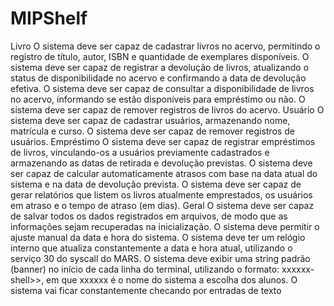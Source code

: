# MIPShelf
Livro
O sistema deve ser capaz de cadastrar livros no acervo, permitindo o registro de título, autor, ISBN e quantidade de exemplares disponíveis.
O sistema deve ser capaz de registrar a devolução de livros, atualizando o status de disponibilidade no acervo e confirmando a data de devolução efetiva.
O sistema deve ser capaz de consultar a disponibilidade de livros no acervo, informando se estão disponíveis para empréstimo ou não.
O sistema deve ser capaz de remover registros de livros do acervo.
Usuário
O sistema deve ser capaz de cadastrar usuários, armazenando nome, matrícula e curso.
O sistema deve ser capaz de remover registros de usuários.
Empréstimo
O sistema deve ser capaz de registrar empréstimos de livros, vinculando-os a usuários previamente cadastrados e armazenando as datas de retirada e devolução previstas.
O sistema deve ser capaz de calcular automaticamente atrasos com base na data atual do sistema e na data de devolução prevista.
O sistema deve ser capaz de gerar relatórios que listem os livros atualmente emprestados, os usuários em atraso e o tempo de atraso (em dias).
Geral
O sistema deve ser capaz de salvar todos os dados registrados em arquivos, de modo que as informações sejam recuperadas na inicialização.
O sistema deve permitir o ajuste manual da data e hora do sistema.
O sistema deve ter um relógio interno que atualiza constantemente a data e hora atual, utilizando o serviço 30 do syscall do MARS.
O sistema deve exibir uma string padrão (banner) no início de cada linha do terminal, utilizando o formato: xxxxxx-shell>>, em que xxxxxx é o nome do sistema a escolha dos alunos.
O sistema vai ficar constantemente checando por entradas de texto
